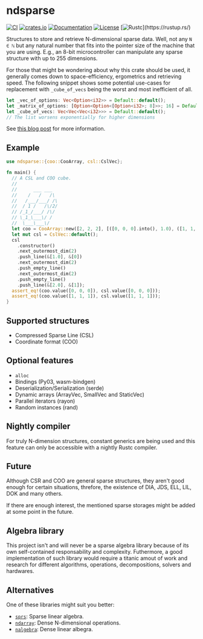 # ndsparse 

[![CI](https://github.com/c410-f3r/ndsparse/workflows/CI/badge.svg)](https://github.com/c410-f3r/ndsparse/actions?query=workflow%3ACI)
[![crates.io](https://img.shields.io/crates/v/ndsparse.svg)](https://crates.io/crates/ndsparse)
[![Documentation](https://docs.rs/ndsparse/badge.svg)](https://docs.rs/ndsparse)
[![License](https://img.shields.io/badge/license-APACHE2-blue.svg)](./LICENSE)
[![Rustc](https://img.shields.io/badge/rustc-nightly-lightgray")](https://rustup.rs/)

Structures to store and retrieve N-dimensional sparse data. Well, not any `N ∈ ℕ` but any natural number that fits into the pointer size of the machine that you are using. E.g., an 8-bit microcontroller can manipulate any sparse structure with up to 255 dimensions.

For those that might be wondering about why this crate should be used, it generally comes down to space-efficiency, ergometrics and retrieving speed. The following snippet shows some potential use-cases for replacement with `_cube_of_vecs` being the worst and most inefficient of all.

```rust
let _vec_of_options: Vec<Option<i32>> = Default::default();
let _matrix_of_options: [Option<Option<[Option<i32>; 8]>>; 16] = Default::default();
let _cube_of_vecs: Vec<Vec<Vec<i32>>> = Default::default();
// The list worsens exponentially for higher dimensions
```

See [this blog post](https://c410-f3r.github.io/posts/sparse-multidimensional-structures-written-in-rust/) for more information.

## Example

```rust
use ndsparse::{coo::CooArray, csl::CslVec};

fn main() {
  // A CSL and COO cube.
  //
  //      ___ ___
  //    /   /   /\
  //   /___/___/ /\
  //  / 1 /   /\/2/
  // /_1_/___/ /\/
  // \_1_\___\/ /
  //  \___\___\/
  let coo = CooArray::new([2, 2, 2], [([0, 0, 0].into(), 1.0), ([1, 1, 1].into(), 2.0)]);
  let mut csl = CslVec::default();
  csl
    .constructor()
    .next_outermost_dim(2)
    .push_line(&[1.0], &[0])
    .next_outermost_dim(2)
    .push_empty_line()
    .next_outermost_dim(2)
    .push_empty_line()
    .push_line(&[2.0], &[1]);
  assert_eq!(coo.value([0, 0, 0]), csl.value([0, 0, 0]));
  assert_eq!(coo.value([1, 1, 1]), csl.value([1, 1, 1]));
}
```

## Supported structures

- Compressed Sparse Line (CSL)
- Coordinate format (COO)

## Optional features

- `alloc`
- Bindings (Py03, wasm-bindgen)
- Deserialization/Serialization (serde)
- Dynamic arrays (ArrayVec, SmallVec and StaticVec)
- Parallel iterators (rayon)
- Random instances (rand)

## Nightly compiler

For truly N-dimension structures, constant generics are being used and this feature can only be accessible with a nightly Rustc compiler. 

## Future

Although CSR and COO are general sparse structures, they aren't good enough for certain situations, threfore, the existence of DIA, JDS, ELL, LIL, DOK and many others.

If there are enough interest, the mentioned sparse storages might be added at some point in the future.

## Algebra library

This project isn't and will never be a sparse algebra library because of its own self-contained responsability and complexity. Futhermore, a good implementation of such library would require a titanic amout of work and research for different algorithms, operations, decompositions, solvers and hardwares.

## Alternatives

One of these libraries might suit you better:

* [`sprs`][sprs]: Sparse linear algebra.
* [`ndarray`][ndarray]: Dense N-dimensional operations.
* [`nalgebra`][nalgebra]: Dense linear albegra.

[nalgebra]: https://github.com/rustsim/nalgebra
[ndarray]: https://github.com/rust-ndarray/ndarray
[sprs]: https://github.com/vbarrielle/sprs